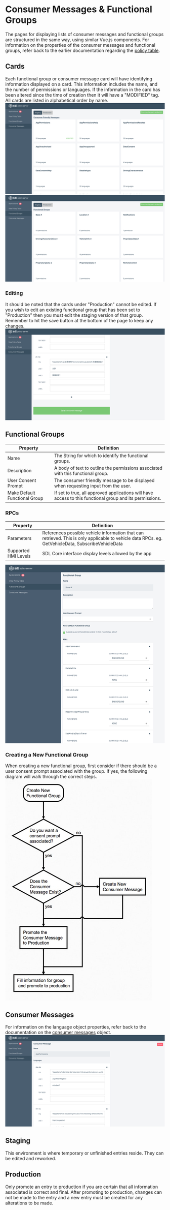 # Consumer Messages & Functional Groups
The pages for displaying lists of consumer messages and functional groups are structured in the same way, using similar Vue.js components. For information on the properties of the consumer messages and functional groups, refer back to the earlier documentation regarding the [policy table](../../policy-table/overview/).

## Cards
Each functional group or consumer message card will have identifying information displayed on a card. This information includes the name, and the number of permissions or languages. If the information in the card has been altered since the time of creation then it will have a "MODIFIED" tag. All cards are listed in alphabetical order by name.
![Consumer-Messages-List.png](./assets/Consumer-Messages-List.png)
![Functional-Groups-List.png](./assets/Functional-Groups-List.png)

### Editing
It should be noted that the cards under "Production" cannot be edited. If you wish to edit an existing functional group that has been set to "Production" then you must edit the staging version of that group. Remember to hit the save button at the bottom of the page to keep any changes.
![Consumer-Messages-Save-Button](./assets/Consumer-Messages-Save-Button.png) 

## Functional Groups
| Property | Definition |
|----------|---------|
| Name | The String for which to identify the functional groups. |
| Description | A body of text to outline the permissions associated with this functional group. |
| User Consent Prompt | The consumer friendly message to be displayed when requesting input from the user. |
| Make Default Functional Group | If set to true, all approved applications will have access to this functional group and its permissions. |

### RPCs
| Property | Definition |
|----------|---------|
| Parameters | References possible vehicle information that can retrieved. This is only applicable to vehicle data RPCs. eg. GetVehicleData, SubscribeVehicleData |
| Supported HMI Levels | SDL Core interface display levels allowed by the app |

![Functional-Groups](./assets/Functional-Groups.png)

### Creating a New Functional Group
When creating a new functional group, first consider if there should be a user consent prompt associated with the group. If yes, the following diagram will walk through the correct steps.
![New Functional Group Sequence Diagram](./assets/functional_group_flowchart.jpg)

## Consumer Messages
For information on the language object properties, refer back to the documentation on the <a href="/docs/sdl-server/master/policy-table/consumer-friendly-messages/">consumer messages</a> object.
![Consumer-Messages](./assets/Consumer-Messages.png)

## Staging
This environment is where temporary or unfinished entries reside. They can be edited and reworked.

## Production
Only promote an entry to production if you are certain that all information associated is correct and final. After promoting to production, changes can not be made to the entry and a new entry must be created for any alterations to be made.